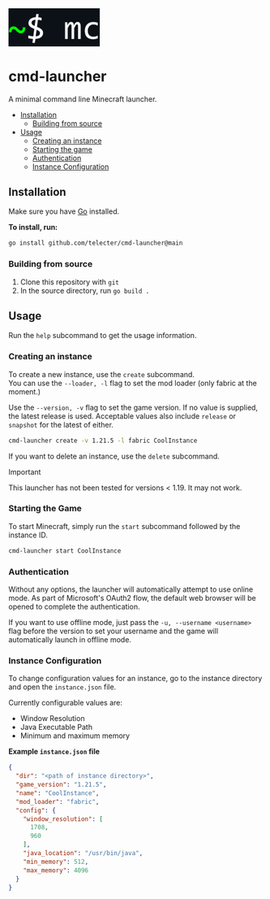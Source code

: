<img src="icon.png" width="180">


# cmd-launcher

A minimal command line Minecraft launcher.

- [Installation](#installation)
  - [Building from source](#building-from-source)
- [Usage](#usage)
  - [Creating an instance](#creating-an-instance)
  - [Starting the game](#starting-the-game)
  - [Authentication](#authentication)
  - [Instance Configuration](#instance-configuration)

## Installation
Make sure you have [Go](https://go.dev) installed.

**To install, run:**
```sh
go install github.com/telecter/cmd-launcher@main
```
### Building from source

1. Clone this repository with `git`
2. In the source directory, run `go build .`


## Usage
Run the `help` subcommand to get the usage information.

### Creating an instance

To create a new instance, use the `create` subcommand.  
You can use the `--loader, -l` flag to set the mod loader (only fabric at the moment.)  

Use the `--version, -v` flag to set the game version. If no value is supplied, the latest release is used. Acceptable values also include `release` or `snapshot` for the latest of either.
```sh
cmd-launcher create -v 1.21.5 -l fabric CoolInstance
```
If you want to delete an instance, use the `delete` subcommand.
> [!IMPORTANT]
> This launcher has not been tested for versions < 1.19. It may not work.

### Starting the Game
To start Minecraft, simply run the `start` subcommand followed by the instance ID.

```sh
cmd-launcher start CoolInstance
```

### Authentication
Without any options, the launcher will automatically attempt to use online mode.
As part of Microsoft's OAuth2 flow, the default web browser will be opened to complete the authentication.

If you want to use offline mode, just pass the `-u, --username <username>` flag before the version
to set your username and the game will automatically launch in offline mode.

### Instance Configuration
To change configuration values for an instance, go to the instance directory and open the `instance.json` file.

Currently configurable values are:
* Window Resolution
* Java Executable Path
* Minimum and maximum memory

**Example `instance.json` file**
```json
{
  "dir": "<path of instance directory>",
  "game_version": "1.21.5",
  "name": "CoolInstance",
  "mod_loader": "fabric",
  "config": {
    "window_resolution": [
      1708,
      960
    ],
    "java_location": "/usr/bin/java",
    "min_memory": 512,
    "max_memory": 4096
  }
}
```